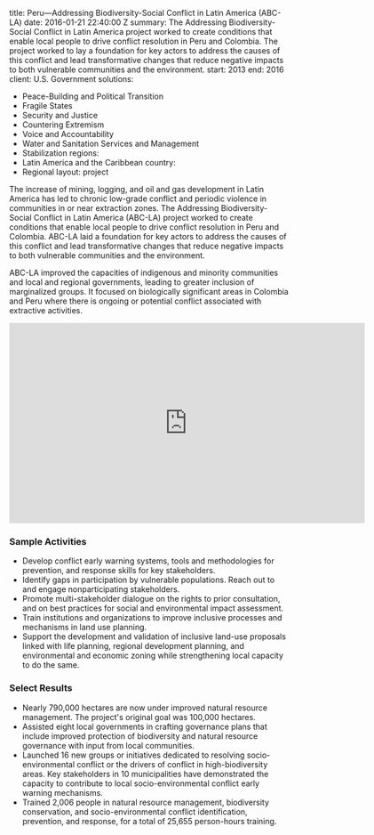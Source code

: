 
title: Peru—Addressing Biodiversity-Social Conflict in Latin America (ABC-LA)
date: 2016-01-21 22:40:00 Z
summary: The Addressing Biodiversity-Social Conflict in Latin America project worked
  to create conditions that enable local people to drive conflict resolution in Peru
  and Colombia. The project worked to lay a foundation for key actors to address the
  causes of this conflict and lead transformative changes that reduce negative impacts
  to both vulnerable communities and the environment.
start: 2013
end: 2016
client: U.S. Government
solutions:
- Peace-Building and Political Transition
- Fragile States
- Security and Justice
- Countering Extremism
- Voice and Accountability
- Water and Sanitation Services and Management
- Stabilization
regions:
- Latin America and the Caribbean
country:
- Regional
layout: project


The increase of mining, logging, and oil and gas development in Latin America has led to chronic low-grade conflict and periodic violence in communities in or near extraction zones. The Addressing Biodiversity-Social Conflict in Latin America (ABC-LA) project worked to create conditions that enable local people to drive conflict resolution in Peru and Colombia. ABC-LA laid a foundation for key actors to address the causes of this conflict and lead transformative changes that reduce negative impacts to both vulnerable communities and the environment.

ABC-LA improved the capacities of indigenous and minority communities and local and regional governments, leading to greater inclusion of marginalized groups. It focused on biologically significant areas in Colombia and Peru where there is ongoing or potential conflict associated with extractive activities.

<iframe src="https://player.vimeo.com/video/158509316" width="640" height="360" frameborder="0" webkitallowfullscreen mozallowfullscreen allowfullscreen></iframe>

### Sample Activities

* Develop conflict early warning systems, tools and methodologies for prevention, and response skills for key stakeholders.
* Identify gaps in participation by vulnerable populations. Reach out to and engage nonparticipating stakeholders.
* Promote multi-stakeholder dialogue on the rights to prior consultation, and on best practices for social and environmental impact assessment.
* Train institutions and organizations to improve inclusive processes and mechanisms in land use planning.
* Support the development and validation of inclusive land-use proposals linked with life planning, regional development planning, and environmental and economic zoning while strengthening local capacity to do the same.

### Select Results

* Nearly 790,000 hectares are now under improved natural resource management. The project's original goal was 100,000 hectares.
* Assisted eight local governments in crafting governance plans that include improved protection of biodiversity and natural resource governance with input from local communities.
* Launched 16 new groups or initiatives dedicated to resolving socio-environmental conflict or the drivers of conflict in high-biodiversity areas. Key stakeholders in 10 municipalities have demonstrated the capacity to contribute to local socio-environmental conflict early warning mechanisms.
* Trained 2,006 people in natural resource management, biodiversity conservation, and socio-environmental conflict identification, prevention, and response, for a total of 25,655 person-hours training.
